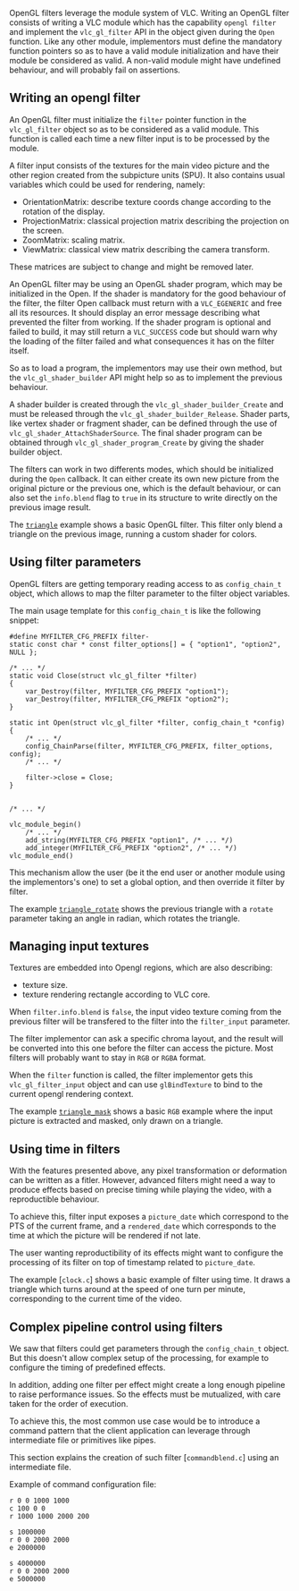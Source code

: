 OpenGL filters leverage the module system of VLC. Writing an OpenGL filter
consists of writing a VLC module which has the capability `opengl filter` and
implement the `vlc_gl_filter` API in the object given during the `Open`
function. Like any other module, implementors must define the mandatory
function pointers so as to have a valid module initialization and have their
module be considered as valid. A non-valid module might have undefined
behaviour, and will probably fail on assertions.

## Writing an opengl filter

An OpenGL filter must initialize the `filter` pointer function in the
`vlc_gl_filter` object so as to be considered as a valid module.  This function
is called each time a new filter input is to be processed by the module.

A filter input consists of the textures for the main video picture and the other
region created from the subpicture units (SPU). It also contains usual variables
which could be used for rendering, namely:
+ OrientationMatrix: describe texture coords change according to the rotation of
  the display.
+ ProjectionMatrix: classical projection matrix describing the projection on the
  screen.
+ ZoomMatrix: scaling matrix.
+ ViewMatrix: classical view matrix describing the camera transform.

These matrices are subject to change and might be removed later.

An OpenGL filter may be using an OpenGL shader program, which may be initialized
in the Open. If the shader is mandatory for the good behaviour of the filter,
the filter Open callback must return with a `VLC_EGENERIC` and free all its
resources. It should display an error message describing what prevented the
filter from working. If the shader program is optional and failed to build, it
may still return a `VLC_SUCCESS` code but should warn why the loading of the
filter failed and what consequences it has on the filter itself.

So as to load a program, the implementors may use their own method, but the
`vlc_gl_shader_builder` API might help so as to implement the previous
behaviour.

A shader builder is created through the `vlc_gl_shader_builder_Create` and must
be released through the `vlc_gl_shader_builder_Release`. Shader parts, like
vertex shader or fragment shader, can be defined through the use of
`vlc_gl_shader_AttachShaderSource`.
The final shader program can be obtained through `vlc_gl_shader_program_Create`
by giving the shader builder object.

The filters can work in two differents modes, which should be initialized during
the `Open` callback. It can either create its own new picture from the original
picture or the previous one, which is the default behaviour, or can also set the
`info.blend` flag to `true` in its structure to write directly on the previous
image result.

The [`triangle`] example shows a basic OpenGL filter. This filter only blend a
triangle on the previous image, running a custom shader for colors.

[`triangle`]: modules/video_output/opengl/filters/triangle.c

## Using filter parameters

OpenGL filters are getting temporary reading access to as `config_chain_t`
object, which allows to map the filter parameter to the filter object variables.

The main usage template for this `config_chain_t` is like the following snippet:

```
#define MYFILTER_CFG_PREFIX filter-
static const char * const filter_options[] = { "option1", "option2", NULL };

/* ... */
static void Close(struct vlc_gl_filter *filter)
{
    var_Destroy(filter, MYFILTER_CFG_PREFIX "option1");
    var_Destroy(filter, MYFILTER_CFG_PREFIX "option2");
}

static int Open(struct vlc_gl_filter *filter, config_chain_t *config)
{
    /* ... */
    config_ChainParse(filter, MYFILTER_CFG_PREFIX, filter_options, config);
    /* ... */

    filter->close = Close;
}


/* ... */

vlc_module_begin()
    /* ... */
    add_string(MYFILTER_CFG_PREFIX "option1", /* ... */)
    add_integer(MYFILTER_CFG_PREFIX "option2", /* ... */)
vlc_module_end()
```

This mechanism allow the user (be it the end user or another module using the
implementors's one) to set a global option, and then override it filter by
filter.

The example [`triangle_rotate`] shows the previous triangle with a `rotate`
parameter taking an angle in radian, which rotates the triangle.

[`triangle_rotate`]: modules/video_output/opengl/filters/triangle_rotate.c

## Managing input textures

Textures are embedded into Opengl regions, which are also describing:
+ texture size.
+ texture rendering rectangle according to VLC core.

When `filter.info.blend` is `false`, the input video texture coming from the
previous filter will be transfered to the filter into the `filter_input`
parameter.

The filter implementor can ask a specific chroma layout, and the result will
be converted into this one before the filter can access the picture. Most
filters will probably want to stay in `RGB` or `RGBA` format.

When the `filter` function is called, the filter implementor gets this
`vlc_gl_filter_input` object and can use `glBindTexture` to bind to the
current opengl rendering context.

The example [`triangle_mask`] shows a basic `RGB` example where the input
picture is extracted and masked, only drawn on a triangle.

[`triangle_mask`]: modules/video_output/opengl/filters/triangle_mask.c

## Using time in filters

With the features presented above, any pixel transformation or deformation can
be written as a fitler. However, advanced filters might need a way to produce
effects based on precise timing while playing the video, with a reproductible
behaviour.

To achieve this, filter input exposes a `picture_date` which correspond to the
PTS of the current frame, and a `rendered_date` which corresponds to the time at
which the picture will be rendered if not late.

The user wanting reproductibility of its effects might want to configure the
processing of its filter on top of timestamp related to `picture_date`.

The example [`clock.c`] shows a basic example of filter using time. It draws a
triangle which turns around at the speed of one turn per minute, corresponding
to the current time of the video.

## Complex pipeline control using filters

We saw that filters could get parameters through the `config_chain_t` object.
But this doesn't allow complex setup of the processing, for example to
configure the timing of predefined effects.

In addition, adding one filter per effect might create a long enough pipeline
to raise performance issues. So the effects must be mutualized, with care
taken for the order of execution.

To achieve this, the most common use case would be to introduce a command
pattern that the client application can leverage through intermediate file or
primitives like pipes.

This section explains the creation of such filter [`commandblend.c`] using an
intermediate file.

Example of command configuration file:

```
r 0 0 1000 1000
c 100 0 0
r 1000 1000 2000 200

s 1000000
r 0 0 2000 2000
e 2000000

s 4000000
r 0 0 2000 2000
e 5000000
```
